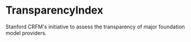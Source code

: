 # TransparencyIndex
Stanford CRFM's initiative to assess the transparency of major foundation model providers. 
